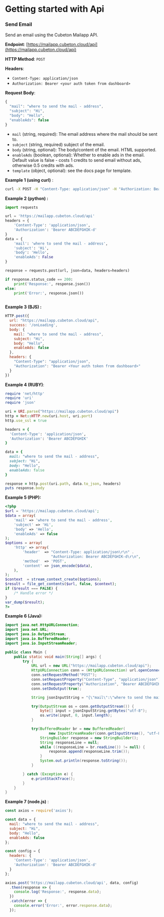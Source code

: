 # Getting started with Api



### Send Email

Send an email using the Cubeton Mailapp API.

**Endpoint**: [https://mailapp.cubeton.cloud/api](https://mailapp.cubeton.cloud/api)

**HTTP Method**: `POST`

**Headers**:

- `Content-Type: application/json`
- `Authorization: Bearer <your auth token from dashboard>`

**Request Body**:

```javascript
{
  "mail": "where to send the mail - address",
  "subject": "Hi",
  "body": "Hello",
  "enableAds": false
}
```

- `mail` (string, required): The email address where the mail should be sent to.
- `subject` (string, required) subject of the email. 
- `body` (string, optional): The body/content of the email. HTML supported.
- `enableAds` (boolean, optional): Whether to enable ads in the email. Default value is false - costs 1 credits to send email without ads, otherwise 0.5 credits with ads.
- `template` (object, optional): see the docs page for template.

**Example 1 (using curl)** :

```sh
curl -X POST -H "Content-Type: application/json" -H "Authorization: Bearer <your auth token from dashboard>" -d '{"mail":"receiver email", "subject:": "Subject of email", "body": "body of email, HTML supported", "enableAds": true}' https://mailapp.cubeton.cloud/api
```

**Example 2 (python) :**

```python
import requests

url = 'https://mailapp.cubeton.cloud/api'
headers = {
    'Content-Type': 'application/json',
    'Authorization': 'Bearer ABCDEFGHIK-d'
}
data = {
    'mail': 'where to send the mail - address',
    'subject': 'Hi',
    'body': 'Hello',
    'enableAds': False
}

response = requests.post(url, json=data, headers=headers)

if response.status_code == 200:
    print('Response:', response.json())
else:
    print('Error:', response.json())
 
```

**Example 3 (BJS) :** 

```javascript
HTTP.post({
  url: "https://mailapp.cubeton.cloud/api",
  success: '/onLoading',
  body: {
    mail: "where to send the mail - address",
    subject: "Hi",
    body: "Hello",
    enableAds: false
  },
  headers: {
    "Content-Type": "application/json",
    "Authorization": "Bearer <Your auth token from dashboard>"
  }
})
```

**Example 4 (RUBY)**:

```ruby
require 'net/http'
require 'uri'
require 'json'

uri = URI.parse("https://mailapp.cubeton.cloud/api")
http = Net::HTTP.new(uri.host, uri.port)
http.use_ssl = true

headers = {
  'Content-Type': 'application/json',
  'Authorization': 'Bearer ABCDEFGHIK'
}

data = {
  mail: "where to send the mail - address",
  subject: "Hi",
  body: "Hello",
  enableAds: false
}

response = http.post(uri.path, data.to_json, headers)
puts response.body
```

**Example 5 (PHP):**

```php
<?php
$url = 'https://mailapp.cubeton.cloud/api';
$data = array(
    'mail' => 'where to send the mail - address',
    'subject' => 'Hi',
    'body' => 'Hello',
    'enableAds' => false
);
$options = array(
    'http' => array(
        'header'  => "Content-Type: application/json\r\n" .
                     "Authorization: Bearer ABCDEFGHIK-d\r\n",
        'method'  => 'POST',
        'content' => json_encode($data),
    ),
);
$context  = stream_context_create($options);
$result = file_get_contents($url, false, $context);
if ($result === FALSE) { 
    /* Handle error */
}
var_dump($result);
?>
```

**Example 6 (Java):**

```java
import java.net.HttpURLConnection;
import java.net.URL;
import java.io.OutputStream;
import java.io.BufferedReader;
import java.io.InputStreamReader;

public class Main {
    public static void main(String[] args) {
        try {
            URL url = new URL("https://mailapp.cubeton.cloud/api");
            HttpURLConnection conn = (HttpURLConnection) url.openConnection();
            conn.setRequestMethod("POST");
            conn.setRequestProperty("Content-Type", "application/json");
            conn.setRequestProperty("Authorization", "Bearer ABCDEFGHIK-d");
            conn.setDoOutput(true);

            String jsonInputString = "{\"mail\":\"where to send the mail - address\",\"subject\":\"Hi\",\"body\":\"Hello\",\"enableAds\":false}";

            try(OutputStream os = conn.getOutputStream()) {
                byte[] input = jsonInputString.getBytes("utf-8");
                os.write(input, 0, input.length);
            }

            try(BufferedReader br = new BufferedReader(
                    new InputStreamReader(conn.getInputStream(), "utf-8"))) {
                StringBuilder response = new StringBuilder();
                String responseLine = null;
                while ((responseLine = br.readLine()) != null) {
                    response.append(responseLine.trim());
                }
                System.out.println(response.toString());
            }

        } catch (Exception e) {
            e.printStackTrace();
        }
    }
}
```

**Example 7 (node.js)** :

```javascript
const axios = require('axios');

const data = {
  mail: "where to send the mail - address",
  subject: "Hi",
  body: "Hello",
  enableAds: false
};

const config = {
  headers: {
    'Content-Type': 'application/json',
    'Authorization': 'Bearer ABCDEFGHIK-d'
  }
};

axios.post('https://mailapp.cubeton.cloud/api', data, config)
  .then(response => {
    console.log('Response:', response.data);
  })
  .catch(error => {
    console.error('Error:', error.response.data);
  });
```
